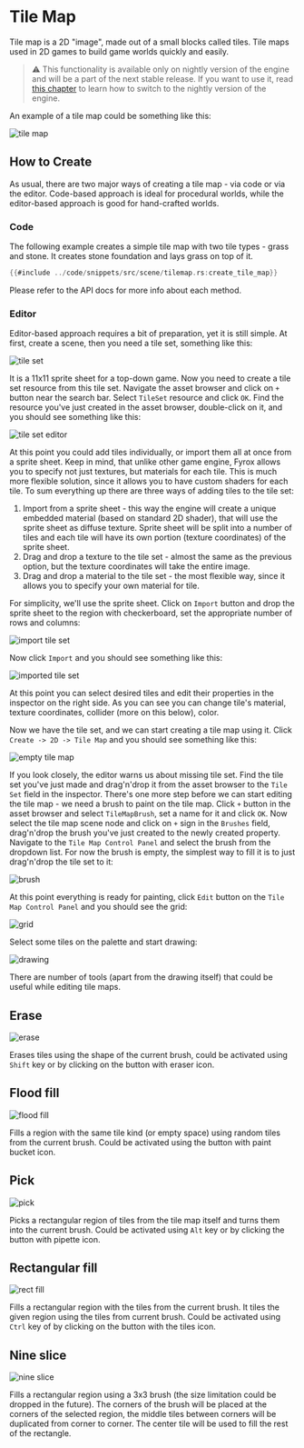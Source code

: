 # Tile Map

Tile map is a 2D "image", made out of a small blocks called tiles. Tile maps used in 2D games to build game worlds 
quickly and easily. 

> ⚠️ This functionality is available only on nightly version of the engine and will be a part of the next stable release.
> If you want to use it, read [this chapter](../beginning/scripting.md#using-the-latest-engine-version) to learn how to
> switch to the nightly version of the engine.

An example of a tile map could be something like this:

![tile map](tile_map.png)

## How to Create

As usual, there are two major ways of creating a tile map - via code or via the editor. Code-based approach is ideal for
procedural worlds, while the editor-based approach is good for hand-crafted worlds.

### Code

The following example creates a simple tile map with two tile types - grass and stone. It creates stone foundation and 
lays grass on top of it.

```rust
{{#include ../code/snippets/src/scene/tilemap.rs:create_tile_map}}
```

Please refer to the API docs for more info about each method.

### Editor

Editor-based approach requires a bit of preparation, yet it is still simple. At first, create a scene, then you need a 
tile set, something like this:

![tile set](tileset.png)

It is a 11x11 sprite sheet for a top-down game. Now you need to create a tile set resource from this tile set. Navigate
the asset browser and click on `+` button near the search bar. Select `TileSet` resource and click `OK`. Find the resource
you've just created in the asset browser, double-click on it, and you should see something like this:

![tile set editor](tile_set_editor.png)

At this point you could add tiles individually, or import them all at once from a sprite sheet. Keep in mind, that unlike 
other game engine, Fyrox allows you to specify not just textures, but materials for each tile. This is much more flexible
solution, since it allows you to have custom shaders for each tile. To sum everything up there are three ways of adding
tiles to the tile set:

1) Import from a sprite sheet - this way the engine will create a unique embedded material (based on standard 2D shader), 
that will use the sprite sheet as diffuse texture. Sprite sheet will be split into a number of tiles and each tile will
have its own portion (texture coordinates) of the sprite sheet.
2) Drag and drop a texture to the tile set - almost the same as the previous option, but the texture coordinates will 
take the entire image.
3) Drag and drop a material to the tile set - the most flexible way, since it allows you to specify your own material for
tile.

For simplicity, we'll use the sprite sheet. Click on `Import` button and drop the sprite sheet to the region with 
checkerboard, set the appropriate number of rows and columns:

![import tile set](import_tile_set.png)

Now click `Import` and you should see something like this:

![imported tile set](imported_tile_set.png)

At this point you can select desired tiles and edit their properties in the inspector on the right side. As you can see
you can change tile's material, texture coordinates, collider (more on this below), color.

Now we have the tile set, and we can start creating a tile map using it. Click `Create -> 2D -> Tile Map` and you should
see something like this:

![empty tile map](empty_tile_map.png)

If you look closely, the editor warns us about missing tile set. Find the tile set you've just made and drag'n'drop it 
from the asset browser to the `Tile Set` field in the inspector. There's one more step before we can start editing the
tile map - we need a brush to paint on the tile map. Click `+` button in the asset browser and select `TileMapBrush`,
set a name for it and click `OK`. Now select the tile map scene node and click on `+` sign in the `Brushes` field, drag'n'drop
the brush you've just created to the newly created property. Navigate to the `Tile Map Control Panel` and select the
brush from the dropdown list. For now the brush is empty, the simplest way to fill it is to just drag'n'drop the tile set
to it:

![brush](brush.png)

At this point everything is ready for painting, click `Edit` button on the `Tile Map Control Panel` and you should see the
grid:

![grid](grid.png)

Select some tiles on the palette and start drawing:

![drawing](drawing.png)

There are number of tools (apart from the drawing itself) that could be useful while editing tile maps. 

## Erase

![erase](erase.gif)

Erases tiles using the shape of the current brush, could be activated using `Shift` key or by clicking on the
button with eraser icon.

## Flood fill

![flood fill](flood_fill.gif)

Fills a region with the same tile kind (or empty space) using random tiles from the current brush. Could
be activated using the button with paint bucket icon.

## Pick

![pick](pick.gif)

Picks a rectangular region of tiles from the tile map itself and turns them into the current brush. Could be
activated using `Alt` key or by clicking the button with pipette icon.

## Rectangular fill

![rect fill](rect_fill.gif)

Fills a rectangular region with the tiles from the current brush. It tiles the given region using the
tiles from current brush. Could be activated using `Ctrl` key of by clicking on the button with the tiles icon.

## Nine slice 

![nine slice](nine_slice.gif)

Fills a rectangular region using a 3x3 brush (the size limitation could be dropped in the future). The
corners of the brush will be placed at the corners of the selected region, the middle tiles between corners will be 
duplicated from corner to corner. The center tile will be used to fill the rest of the rectangle.